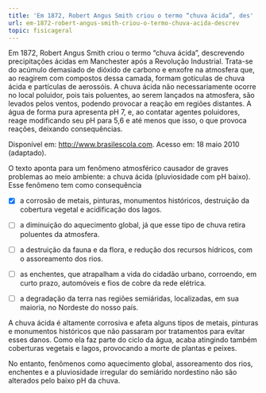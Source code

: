 ```yaml
---
title: 'Em 1872, Robert Angus Smith criou o termo “chuva ácida”, des'
url: em-1872-robert-angus-smith-criou-o-termo-chuva-acida-descrev
topic: fisicageral
---
```



Em 1872, Robert Angus Smith criou o termo “chuva ácida”, descrevendo precipitações ácidas em Manchester após a Revolução Industrial. Trata-se do acúmulo demasiado de dióxido de carbono e enxofre na atmosfera que, ao reagirem com compostos dessa camada, formam gotículas de chuva ácida e partículas de aerossóis. A chuva ácida não necessariamente ocorre no local poluidor, pois tais poluentes, ao serem lançados na atmosfera, são levados pelos ventos, podendo provocar a reação em regiões distantes. A água de forma pura apresenta pH 7, e, ao contatar agentes poluidores, reage modificando seu pH para 5,6 e até menos que isso, o que provoca reações, deixando consequências.

Disponível em: http://www.brasilescola.com. Acesso em: 18 maio 2010 (adaptado).

O texto aponta para um fenômeno atmosférico causador de graves problemas ao meio ambiente: a chuva ácida (pluviosidade com pH baixo). Esse fenômeno tem como consequência



- [x] a corrosão de metais, pinturas, monumentos históricos, destruição da cobertura vegetal e acidificação dos lagos.
- [ ] a diminuição do aquecimento global, já que esse tipo de chuva retira poluentes da atmosfera.
- [ ] a destruição da fauna e da flora, e redução dos recursos hídricos, com o assoreamento dos rios.
- [ ] as enchentes, que atrapalham a vida do cidadão urbano, corroendo, em curto prazo, automóveis e fios de cobre da rede elétrica.
- [ ] a degradação da terra nas regiões semiáridas, localizadas, em sua maioria, no Nordeste do nosso país.


A chuva ácida é altamente corrosiva e afeta alguns tipos de metais, pinturas e monumentos históricos que não passaram por tratamentos para evitar esses danos. Como ela faz parte do ciclo da água, acaba atingindo também coberturas vegetais e lagos, provocando a morte de plantas e peixes.

No entanto, fenômenos como aquecimento global, assoreamento dos rios, enchentes e a pluviosidade irregular do semiárido nordestino não são alterados pelo baixo pH da chuva.
